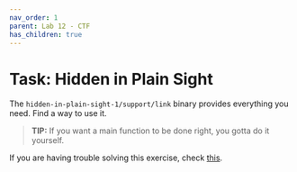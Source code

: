 ```yaml
---
nav_order: 1
parent: Lab 12 - CTF
has_children: true
---
```


# Task: Hidden in Plain Sight

The `hidden-in-plain-sight-1/support/link` binary provides everything you need.
Find a way to use it.
> **TIP:** If you want a main function to be done right, you gotta do it yourself.

If you are having trouble solving this exercise, check [this](https://stackoverflow.com/questions/15441877/how-do-i-link-object-files-in-c-fails-with-undefined-symbols-for-architecture).
